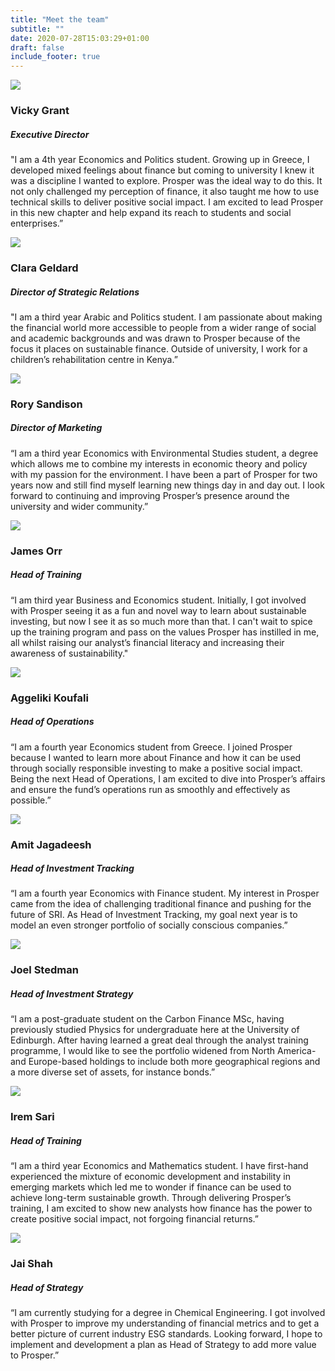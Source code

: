 ```yaml
---
title: "Meet the team"
subtitle: ""
date: 2020-07-28T15:03:29+01:00
draft: false
include_footer: true
---
```


<div class="team-member">
<div class="team-image-container">
<img class="team-image" src="/images/team/vicky-grant.jpeg">
<a href="https://www.linkedin.com/in/vicky-grant-669280195/">
<div class="linkedin-holder">
<i class="linkedin-icon fa fa-linkedin"></i>
</div>
</a>
</div>
<div class="team-info-container">
<h3 class="team-member-name">Vicky Grant</h3>
<h5 class="team-member-position">Executive Director</h5>
<p>"I am a 4th year Economics and Politics student. Growing up in Greece, I developed mixed feelings about finance but coming to university I knew it was a discipline I wanted to explore. Prosper was the ideal way to do this. It not only challenged my perception of finance, it also taught me how to use technical skills to deliver positive social impact. I am excited to lead Prosper in this new chapter and help expand its reach to students and social enterprises.”</p>
</div>
</div>

<div class="team-member">
<div class="team-image-container">
<img class="team-image" src="/images/team/clara-geldard.jpg">
<a href="https://www.linkedin.com/in/clara-geldard/">
<div class="linkedin-holder">
<i class="linkedin-icon fa fa-linkedin"></i>
</div>
</a>
</div>
<div class="team-info-container">
<h3 class="team-member-name">Clara Geldard</h3>
<h5 class="team-member-position">Director of Strategic Relations</h5>
<p>"I am a third year Arabic and Politics student. I am passionate about making the financial world more accessible to people from a wider range of social and academic backgrounds and was drawn to Prosper because of the focus it places on sustainable finance. Outside of university, I work for a children’s rehabilitation centre in Kenya.”</p>
</div>
</div>

<div class="team-member">
<div class="team-image-container">
<img class="team-image" src="/images/team/rory-sandison.jpg">
<a href="https://www.linkedin.com/in/rory-sandison-b46941190/">
<div class="linkedin-holder">
<i class="linkedin-icon fa fa-linkedin"></i>
</div>
</a>
</div>
<div class="team-info-container">
<h3 class="team-member-name">Rory Sandison</h3>
<h5 class="team-member-position">Director of Marketing</h5>
<p>“I am a third year Economics with Environmental Studies student, a degree which allows me to combine my interests in economic theory and policy with my passion for the environment. I have been a part of Prosper for two years now and still find myself learning new things day in and day out. I look forward to continuing and improving Prosper’s presence around the university and wider community.”</p>
</div>
</div>

<div class="team-member">
<div class="team-image-container">
<img class="team-image" src="/images/team/james-orr.png">
<a href="https://www.linkedin.com/in/james-orr-94a553150/">
<div class="linkedin-holder">
<i class="linkedin-icon fa fa-linkedin"></i>
</div>
</a>
</div>
<div class="team-info-container">
<h3 class="team-member-name">James Orr</h3>
<h5 class="team-member-position">Head of Training</h5>
<p>“I am third year Business and Economics student. Initially, I got involved with Prosper seeing it as a fun and novel way to learn about sustainable investing, but now I see it as so much more than that. I can't wait to spice up the training program and pass on the values Prosper has instilled in me, all whilst raising our analyst’s financial literacy and increasing their awareness of sustainability."</p>
</div>
</div>

<div class="team-member">
<div class="team-image-container">
<img class="team-image" src="/images/team/aggeliki-koufali.jpg">
<a href="https://www.linkedin.com/in/angeliki-koufali-240a0b171/">
<div class="linkedin-holder">
<i class="linkedin-icon fa fa-linkedin"></i>
</div>
</a>
</div>
<div class="team-info-container">
<h3 class="team-member-name">Aggeliki Koufali</h3>
<h5 class="team-member-position">Head of Operations</h5>
<p>“I am a fourth year Economics student from Greece. I joined Prosper because I wanted to learn more about Finance and how it can be used through socially responsible investing to make a positive social impact. Being the next Head of Operations, I am excited to dive into Prosper’s affairs and ensure the fund’s operations run as smoothly and effectively as possible.”</p>
</div>
</div>

<div class="team-member">
<div class="team-image-container">
<img class="team-image" src="/images/team/amit-jagadeesh.png">
<a href="https://www.linkedin.com/in/amit-jagadeesh-b74948184/">
<div class="linkedin-holder">
<i class="linkedin-icon fa fa-linkedin"></i>
</div>
</a>
</div>
<div class="team-info-container">
<h3 class="team-member-name">Amit Jagadeesh</h3>
<h5 class="team-member-position">Head of Investment Tracking</h5>
<p>“I am a fourth year Economics with Finance student. My interest in Prosper came from the idea of challenging traditional finance and pushing for the future of SRI. As Head of Investment Tracking, my goal next year is to model an even stronger portfolio of socially conscious companies.”</p>
</div>
</div>

<div class="team-member">
<div class="team-image-container">
<img class="team-image" src="/images/team/joel-stedman.jpg">
<a href="https://www.linkedin.com/in/joel-stedman-8b346115b/">
<div class="linkedin-holder">
<i class="linkedin-icon fa fa-linkedin"></i>
</div>
</a>
</div>
<div class="team-info-container">
<h3 class="team-member-name">Joel Stedman</h3>
<h5 class="team-member-position">Head of Investment Strategy</h5>
<p>“I am a post-graduate student on the Carbon Finance MSc, having previously studied Physics for undergraduate here at the University of Edinburgh. After having learned a great deal through the analyst training programme, I would like to see the portfolio widened from North America- and Europe-based holdings to include both more geographical regions and a more diverse set of assets, for instance bonds.”</p>
</div>
</div>

<div class="team-member">
<div class="team-image-container">
<img class="team-image" src="/images/team/irem-sari.jpg">
<a href="/">
<div class="linkedin-holder">
<i class="linkedin-icon fa fa-linkedin"></i>
</div>
</a>
</div>
<div class="team-info-container">
<h3 class="team-member-name">Irem Sari</h3>
<h5 class="team-member-position">Head of Training</h5>
<p>“I am a third year Economics and Mathematics student. I have first-hand experienced the mixture of economic development and instability in emerging markets which led me to wonder if finance can be used to achieve long-term sustainable growth. Through delivering Prosper’s training, I am excited to show new analysts how finance has the power to create positive social impact, not forgoing financial returns.”</p>
</div>
</div>

<div class="team-member">
<div class="team-image-container">
<img class="team-image" src="/images/team/jai-shah.png">
<a href="https://www.linkedin.com/in/jai-shah-a2b494161/">
<div class="linkedin-holder">
<i class="linkedin-icon fa fa-linkedin"></i>
</div>
</a>
</div>
<div class="team-info-container">
<h3 class="team-member-name">Jai Shah</h3>
<h5 class="team-member-position">Head of Strategy</h5>
<p>“I am currently studying for a degree in Chemical Engineering. I got involved with Prosper to improve my understanding of financial metrics and to get a better picture of current industry ESG standards. Looking forward, I hope to implement and development a plan as Head of Strategy to add more value to Prosper.”</p>
</div>
</div>
